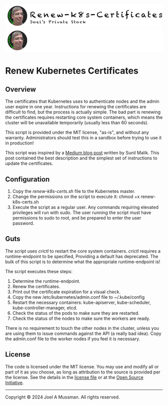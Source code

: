 [//]: # (README.md)
[//]: # (Copyright © 2024 Joel A Mussman. All rights reserved.)
[//]: #

![Banner Light](./.assets/banner-renew-k8s-certificates-light.png#gh-light-mode-only)
![banner Dark](./.assets/banner-renew-k8s-certificates-dark.png#gh-dark-mode-only)

# Renew Kubernetes Certificates

## Overview

The certificates that Kubernetes uses to authenticate nodes and the admin user expire in one year.
Instructions for renewing the certificates are difficult to find, but the process is actually simple.
The bad part is renewing the certificates requires restarting core system containers, which means
the cluster will be unavailable temporarily (usually less than 60 seconds).

This script is provided under the MIT license, "as-is", and without any warranty.
Administrators should test this in a sandbox before trying to use it in production!

This script was inspired by a [Medium blog post](https://medium.com/@sunilmalik12012/renew-expired-k8s-cluster-certificates-manually-e591ffa4dc6d)
written by Sunil Malik.
This post contained the best description and the simplest set of instructions to update the certificates.

## Configuration

1. Copy the *renew-k8s-certs.sh* file to the Kubernetes master.
1. Change the permissions on the script to execute it: chmod +x renew-k8s-certs.sh
1. Execute the script as a regular user.
Any commands requiring elevated privileges will run with sudo.
The user running the script must have permissions to sudo to root, and be prepared to enter the user password.

## Guts

The script uses *crictl* to restart the core system containers.
*crictl* requires a runtime-endpoint to be specified, Providing a default has deprecated.
The bulk of this script is to determine what the appropriate runtime-endpoint is!

The script executes these steps:
  1. Determine the runtime-endpoint.
  1. Renew the certificates.
  1. Print out the certificate expiration for a visual check.
  1. Copy the new /etc/kubernetes/admin.conf file to ~/.kube/config
  1. Restart the necessary containers: kube-apiserver, kube-scheduler, kube-controller-manager, etcd.
  1. Check the status of the pods to make sure they are restarted.
  1. Check the status of the nodes to make sure the workers are ready.

There is no requirement to touch the other nodes in the cluster, unless you are using them to issue commands
against the API (a really bad idea).
Copy the admin.conf file to the worker nodes if you feel it is necessary.



## License

The code is licensed under the MIT license. You may use and modify all or part of it as you choose, as long as attribution to the source is provided per the license. See the details in the [license file](./LICENSE.md) or at the [Open Source Initiative](https://opensource.org/licenses/MIT).


<hr>
Copyright © 2024 Joel A Mussman. All rights reserved.